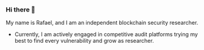 ### Hi there 👋
My name is Rafael, and I am an independent blockchain security researcher.

- Currently, I am actively engaged in competitive audit platforms trying my best to find every vulnerability and grow as researcher.

<!--
**0xRafaelnicolau/0xRafaelnicolau** is a ✨ _special_ ✨ repository because its `README.md` (this file) appears on your GitHub profile.

Here are some ideas to get you started:

- 🔭 I’m currently working on ...
- 🌱 I’m currently learning ...
- 👯 I’m looking to collaborate on ...
- 🤔 I’m looking for help with ...
- 💬 Ask me about ...
- 📫 How to reach me: ...
- 😄 Pronouns: ...
- ⚡ Fun fact: ...
-->
